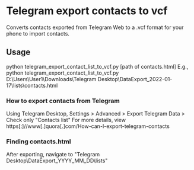 # Telegram export contacts to vcf

Converts contacts exported from Telegram Web to a .vcf format for your phone to import contacts.

## Usage

python telegram_export_contact_list_to_vcf.py [path of contacts.html]
E.g., python telegram_export_contact_list_to_vcf.py D:\Users\User1\Downloads\Telegram Desktop\DataExport_2022-01-17\lists\contacts.html

### How to export contacts from Telegram

Using Telegram Desktop, 
Settings > Advanced > Export Telegram Data > Check only "Contacts list"
For more details, view https[:]//www[.]quora[.]com/How-can-I-export-telegram-contacts

### Finding contacts.html

After exporting, navigate to "Telegram Desktop\DataExport_YYYY_MM_DD\lists"
